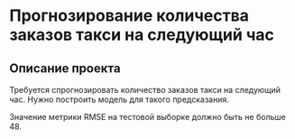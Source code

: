 # Прогнозирование количества заказов такси на следующий час

## Описание проекта

Требуется спрогнозировать количество заказов такси на следующий час. Нужно построить модель для такого предсказания.

Значение метрики RMSE на тестовой выборке должно быть не больше 48.
